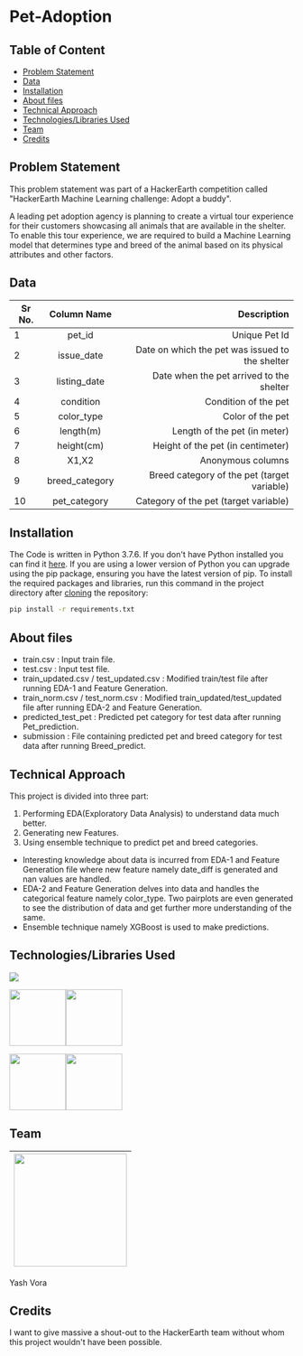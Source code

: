 # Pet-Adoption

## Table of Content
  * [Problem Statement](#problem-statement)
  * [Data](#data)
  * [Installation](#installation)
  * [About files](#about-files)
  * [Technical Approach](#technical-approach)
  * [Technologies/Libraries Used](#technologieslibraries-used)
  * [Team](#team)
  * [Credits](#credits)
  
## Problem Statement
This problem statement was part of a HackerEarth competition called "HackerEarth Machine Learning challenge: Adopt a buddy".

A leading pet adoption agency is planning to create a virtual tour experience for their customers showcasing all animals that are available in the shelter. To enable this tour experience, we are required to build a Machine Learning model that determines type and breed of the animal based on its physical attributes and other factors.

## Data

| Sr No.        | Column Name   | Description  |
| ------------- |:-------------:| -----:|
| 1 | pet_id | Unique Pet Id |
| 2 | issue_date | Date on which the pet was issued to the shelter |
| 3 | listing_date | Date when the pet arrived to the shelter |
| 4 | condition | Condition of the pet |
| 5 | color_type | Color of the pet |
| 6 | length(m) | Length of the pet (in meter) |
| 7 | height(cm) | Height of the pet (in centimeter) |
| 8 | X1,X2 | Anonymous columns |
| 9 | breed_category | Breed category of the pet (target variable) |
| 10 | pet_category | Category of the pet (target variable) |

## Installation
The Code is written in Python 3.7.6. If you don't have Python installed you can find it [here](https://www.python.org/downloads/). If you are using a lower version of Python you can upgrade using the pip package, ensuring you have the latest version of pip. To install the required packages and libraries, run this command in the project directory after [cloning](https://www.howtogeek.com/451360/how-to-clone-a-github-repository/) the repository:
```bash
pip install -r requirements.txt
```
## About files
  - train.csv : Input train file.
  - test.csv : Input test file.
  - train_updated.csv / test_updated.csv : Modified train/test file after running EDA-1 and Feature Generation.
  - train_norm.csv / test_norm.csv : Modified train_updated/test_updated file after running EDA-2 and Feature Generation.
  - predicted_test_pet : Predicted pet category for test data after running Pet_prediction.
  - submission : File containing predicted pet and breed category for test data after running Breed_predict.
 
 ## Technical Approach
 This project is divided into three part:
 1. Performing EDA(Exploratory Data Analysis) to understand data much better.
 2. Generating new Features.
 3. Using ensemble technique to predict pet and breed categories.
  - Interesting knowledge about data is incurred from EDA-1 and Feature Generation file where new feature namely date_diff is generated and nan values are handled.
  - EDA-2 and Feature Generation delves into data and handles the categorical feature namely color_type. Two pairplots are even generated to see the distribution of data and get further more understanding of the same.
  - Ensemble technique namely XGBoost is used to make predictions.
  
## Technologies/Libraries Used
![](https://forthebadge.com/images/badges/made-with-python.svg)
 
[<img target="_blank" src="https://matplotlib.org/_static/logo2_compressed.svg" width=100>](https://matplotlib.org/)[<img target="_blank" src="https://numpy.org/images/logos/numpy.svg" width=100 height=100>](https://numpy.org/)

[<img target="_blank" src="https://scikit-learn.org/stable/_static/scikit-learn-logo-small.png" width=100>](https://scikit-learn.org/stable/)[<img target="_blank" src="https://seaborn.pydata.org/_static/logo-wide-lightbg.svg" width=100>](https://seaborn.pydata.org/)

## Team
<img src="https://avatars2.githubusercontent.com/u/40065133?s=460&v=4" width="200" height="200">|
-|
Yash Vora

## Credits
I want to give massive a shout-out to the HackerEarth team without whom this project wouldn't have been possible.

 
